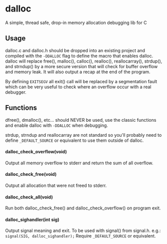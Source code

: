 dalloc
======
A simple, thread safe, drop-in memory allocation debugging lib for C

Usage
-----
dalloc.c and dalloc.h should be dropped into an existing project and
compiled with the `-DDALLOC` flag to define the macro that enables dalloc.
dalloc will replace free(), malloc(), calloc(), realloc(), reallocarray(),
strdup(), and strndup() by a more secure version that will check for buffer
overflow and memory leak. It will also output a recap at the end of the program.

By defining `EXITSEGV` all exit() call will be replaced by a segmentation fault
which can be very useful to check where an overflow occur with a real debugger.

Functions
---------
dfree(), dmalloc(), etc... should NEVER be used, use the classic functions and
enable dalloc with `-DDALLOC` when debugging.

strdup, strndup and reallocarray are not standard so you'll probably need to
define `_DEFAULT_SOURCE` or equivalent to use them outside of dalloc.

#### dalloc_check_overflow(void)
Output all memory overflow to stderr and return the sum of all overflow.

#### dalloc_check_free(void)
Output all allocation that were not freed to stderr.

#### dalloc_check_all(void)
Run both dalloc_check_free() and dalloc_check_overflow() on program exit.

#### dalloc_sighandler(int sig)
Output signal meaning and exit. To be used with signal() from signal.h.
e.g.: `signal(SIG, dalloc_sighandler);` Require `_DEFAULT_SOURCE` or equivalent.
